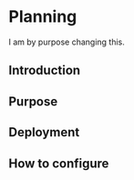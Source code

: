 # Planning

I am by purpose changing this.

## Introduction

## Purpose

## Deployment

## How to configure
